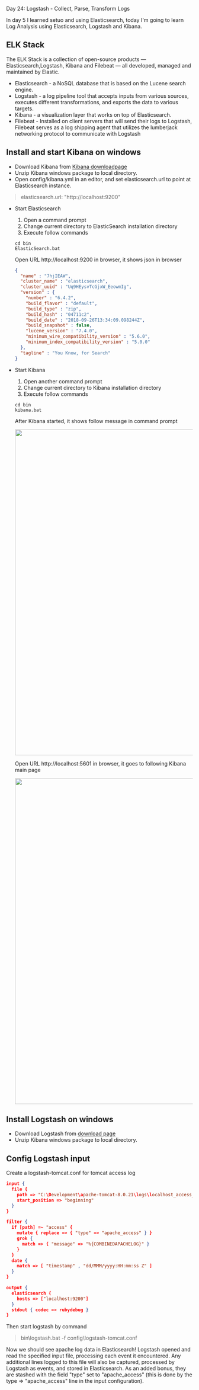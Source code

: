 Day 24: Logstash - Collect, Parse, Transform Logs

In day 5 I learned setuo and using Elasticsearch, today I'm going to learn Log Analysis using Elasticsearch, Logstash and Kibana.

## ELK Stack

The ELK Stack is a collection of open-source products — Elasticsearch,Logstash, Kibana and Filebeat — all developed, managed and maintained by Elastic.

- Elasticsearch - a NoSQL database that is based on the Lucene search engine. 
- Logstash - a log pipeline tool that accepts inputs from various sources, executes different transformations, and exports the data to various targets.
- Kibana - a visualization layer that works on top of Elasticsearch. 
- Filebeat - Installed on client servers that will send their logs to Logstash, Filebeat serves as a log shipping agent that utilizes the lumberjack networking protocol to communicate with Logstash
 
## Install and start Kibana on windows

- Download Kibana from [Kibana downloadpage](https://www.elastic.co/downloads/kibana)
- Unzip Kibana windows package to local directory.
- Open config/kibana.yml in an editor, and set elasticsearch.url to point at Elasticsearch instance.
>elasticsearch.url: "http://localhost:9200"
- Start Elasticsearch
    1. Open a command prompt
    2. Change current directory to ElasticSearch installation directory
    3. Execute follow commands
    ```
    cd bin
    ElasticSearch.bat
    ```
    Open URL http://localhost:9200 in browser, it shows json in browser
    ```json
    {
      "name" : "7hjIEAW",
      "cluster_name" : "elasticsearch",
      "cluster_uuid" : "Uq9HEysvTcGjxW_EeowmIg",
      "version" : {
        "number" : "6.4.2",
        "build_flavor" : "default",
        "build_type" : "zip",
        "build_hash" : "04711c2",
        "build_date" : "2018-09-26T13:34:09.098244Z",
        "build_snapshot" : false,
        "lucene_version" : "7.4.0",
        "minimum_wire_compatibility_version" : "5.6.0",
        "minimum_index_compatibility_version" : "5.0.0"
      },
      "tagline" : "You Know, for Search"
    }
    ```
- Start Kibana
  1. Open another command prompt
  2. Change current directory to Kibana installation directory
  3. Execute follow commands
  ```
  cd bin
  kibana.bat
  ```
  After Kibana started, it shows follow message in command prompt
  
  <img width="880" src="https://user-images.githubusercontent.com/3359299/47475695-b42d8000-d7ea-11e8-9925-fa1fde401d1b.PNG" />
  
  Open URL http://localhost:5601 in browser, it goes to following Kibana main page
   
  <img width="880" src="https://user-images.githubusercontent.com/3359299/47475719-ce675e00-d7ea-11e8-84ad-54d4187582de.PNG" />
  
## Install Logstash on windows    

- Download Logstash from [download page](https://www.elastic.co/downloads/logstash) 
- Unzip Kibana windows package to local directory.

## Config Logstash input 

Create a logstash-tomcat.conf for tomcat access log

```json
input {
  file {
    path => "C:\Development\apache-tomcat-8.0.21\logs\localhost_access_log.txt"
    start_position => "beginning"
  }
}

filter {
  if [path] =~ "access" {
    mutate { replace => { "type" => "apache_access" } }
    grok {
      match => { "message" => "%{COMBINEDAPACHELOG}" }
    }
  }
  date {
    match => [ "timestamp" , "dd/MMM/yyyy:HH:mm:ss Z" ]
  }
}

output {
  elasticsearch {
    hosts => ["localhost:9200"]
  }
  stdout { codec => rubydebug }
}
```

Then start logstash by command

>bin\logstash.bat -f config\logstash-tomcat.conf

Now we should see apache log data in Elasticsearch! Logstash opened and read the specified input file, processing each event it encountered. Any additional lines logged to this file will also be captured, processed by Logstash as events, and stored in Elasticsearch. As an added bonus, they are stashed with the field "type" set to "apache_access" (this is done by the type ⇒ "apache_access" line in the input configuration).

